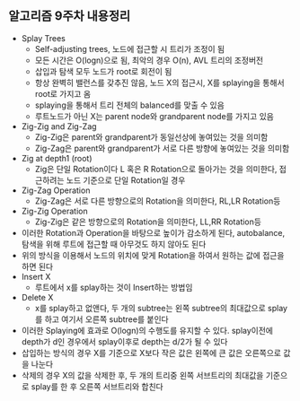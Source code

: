 ## 알고리즘 9주차 내용정리
- Splay Trees
	- Self-adjusting trees, 노드에 접근할 시 트리가 조정이 됨 
	- 모든 시간은 O(logn)으로 됨, 최악의 경우 O(n), AVL 트리의 조정버전
	- 삽입과 탐색 모두 노드가 root로 회전이 됨
	- 항상 완벽히 밸런스를 갖추진 않음, 노드 X의 접근시, X를 splaying을 통해서 root로 가지고 옴
	- splaying을 통해서 트리 전체의 balanced를 맞출 수 있음
	- 루트노드가 아닌 X는 parent node와 grandparent node를 가지고 있음
- Zig-Zig and Zig-Zag
	- Zig-Zig은 parent와 grandparent가 동일선상에 놓여있는 것을 의미함
	- Zig-Zag은 parent와 grandparent가 서로 다른 방향에 놓여있는 것을 의미함
- Zig at depth1 (root)
	- Zig은 단일 Rotation이다 L 혹은 R Rotation으로 돌아가는 것을 의미한다, 접근하려는 노드 기준으로 단일 Rotation일 경우
- Zig-Zag Operation
	- Zig-Zag은 서로 다른 방향으로의 Rotation을 의미한다, RL,LR Rotation등
- Zig-Zig Operation
	- Zig-Zig은 같은 방향으로의 Rotation을 의미한다, LL,RR Rotation등
- 이러한 Rotation과 Operation을 바탕으로 높이가 감소하게 된다, autobalance, 탐색을 위해 루트에 접근할 때 아무것도 하지 않아도 된다
- 위의 방식을 이용해서 노드의 위치에 맞게 Rotation을 하여서 원하는 값에 접근을 하면 된다
- Insert X
	- 루트에서 x를 splay하는 것이 Insert하는 방법임
- Delete X
	- x를 splay하고 없앤다, 두 개의 subtree는 왼쪽 subtree의 최대값으로 splay를 하고 여기서 오른쪽 subtree를 붙인다
- 이러한 Splaying에 효과로 O(logn)의 수행도를 유지할 수 있다. splay이전에 depth가 d인 경우에서 splay이후로 depth는 d/2가 될 수 있다
- 삽입하는 방식의 경우 X를 기준으로 X보다 작은 값은 왼쪽에 큰 값은 오른쪽으로 값을 나눈다
- 삭제의 경우 X의 값을 삭제한 후, 두 개의 트리중 왼쪽 서브트리의 최대값을 기준으로 splay를 한 후 오른쪽 서브트리와 합친다
